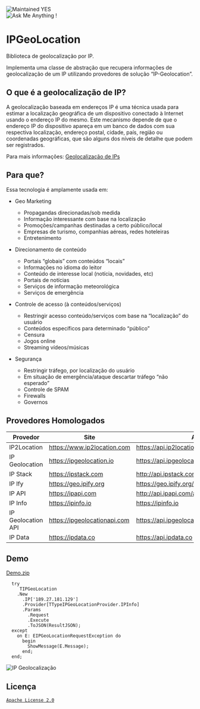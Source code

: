 ![Maintained YES](https://img.shields.io/badge/Maintained%3F-yes-green.svg)  
![Ask Me Anything !](https://img.shields.io/badge/Ask%20me-anything-1abc9c.svg)

# IPGeoLocation

Biblioteca de geolocalização por IP.

Implementa uma classe de abstração que recupera informações de geolocalização de um IP utilizando provedores de solução “IP-Geolocation”.

## O que é a geolocalização de IP?

A geolocalização baseada em endereços IP é uma técnica usada para estimar a localização geográfica de um dispositivo conectado à Internet usando o endereço IP do mesmo.  Este mecanismo depende de que o endereço IP do dispositivo apareça em um banco de dados com sua respectiva localização, endereço postal, cidade, país, região ou coordenadas geográficas, que são alguns dos níveis de detalhe que podem ser registrados.

Para mais informações: [Geolocalização de IPs](https://www.lacnic.net/3107/3/lacnic/geolocalizac%C3%A3o-de-ips)

## Para que?

Essa tecnologia é amplamente usada em:

* Geo Marketing
  * Propagandas direcionadas/sob medida
  * Informação interessante com base na localização
  * Promoções/campanhas destinadas a certo público/local
  * Empresas de turismo, companhias aéreas, redes hoteleiras
  * Entretenimento
  
* Direcionamento de conteúdo
  * Portais “globais” com conteúdos “locais”
  * Informações no idioma do leitor
  * Conteúdo de interesse local (notícia, novidades, etc)
  * Portais de notícias
  * Serviços de informação meteorológica
  * Serviços de emergência
  
* Controle de acesso (à conteúdos/serviços)
  * Restringir acesso conteúdo/serviços com base na “localização” do usuário
  * Conteúdos específicos para determinado “público”
  * Censura
  * Jogos online
  * Streaming vídeos/músicas

* Segurança
  * Restringir tráfego, por localização do usuário
  * Em situação de emergência/ataque descartar tráfego “não esperado”
  * Controle de SPAM
  * Firewalls
  * Governos

## Provedores Homologados

| Provedor | Site | API |
|---|---|---|
| IP2Location | https://www.ip2location.com | https://api.ip2location.com/v2 |
| IP Geolocation | https://ipgeolocation.io | https://api.ipgeolocation.io/ipgeo |
| IP Stack  | https://ipstack.com | http://api.ipstack.com |
| IP Ify | https://geo.ipify.org | https://geo.ipify.org/api/v1 |
| IP API | https://ipapi.com | http://api.ipapi.com/api |
| IP Info | https://ipinfo.io | https://ipinfo.io |
| IP Geolocation API | https://ipgeolocationapi.com | https://api.ipgeolocationapi.com/geolocate |
| IP Data | https://ipdata.co | https://api.ipdata.co |

## Demo

[Demo.zip](https://github.com/antoniojmsjr/IPGeoLocation/files/3751804/Demo.zip)

```
  try
     TIPGeoLocation
    .New
      .IP['189.27.181.129']
      .Provider[TTypeIPGeoLocationProvider.IPInfo]
      .Params
        .Request
        .Execute
        .ToJSON(ResultJSON); 
  except
    on E: EIPGeoLocationRequestException do
      begin
        ShowMessage(E.Message);
      end;
  end;
```
![IP Geolocalização](https://user-images.githubusercontent.com/20980984/67174716-834e3f80-f399-11e9-9d5f-daa1e268a78e.png)


## Licença

[`Apache License 2.0`](./LICENSE)
